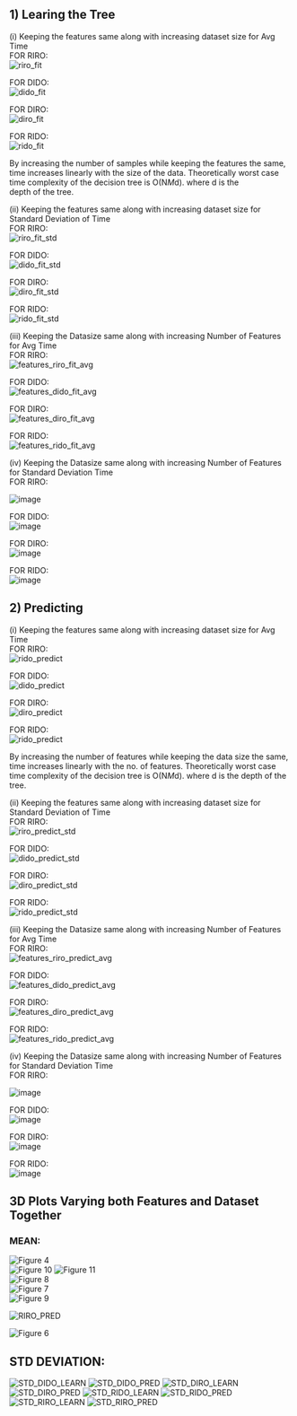 ## 1) Learing the Tree
(i) Keeping the features same along with increasing dataset size for Avg Time  
FOR RIRO:  
![riro_fit](https://github.com/ES335-2024/assignment-1-ml-doofenshmirtz-evil-inc/assets/114944809/886fe08c-3384-44d1-b33f-b4d5b7f3ca5f)  

FOR DIDO:  
![dido_fit](https://github.com/ES335-2024/assignment-1-ml-doofenshmirtz-evil-inc/assets/114944809/11843f92-6e90-4aaf-b683-b280188d8724)  

FOR DIRO:  
![diro_fit](https://github.com/ES335-2024/assignment-1-ml-doofenshmirtz-evil-inc/assets/114944809/8986922a-4e57-4336-a6bf-bd722613d4ae)  

FOR RIDO:  
![rido_fit](https://github.com/ES335-2024/assignment-1-ml-doofenshmirtz-evil-inc/assets/114944809/f3de5358-8120-4d91-ba6d-356ddf151f3c)  

By increasing the number of samples while keeping the features the same, time increases linearly with the size of the data. Theoretically worst case time complexity of the decision tree is O(N*M*d). where d is the depth of the tree.

(ii) Keeping the features same along with increasing dataset size for Standard Deviation of Time  
FOR RIRO:  
![riro_fit_std](https://github.com/ES335-2024/assignment-1-ml-doofenshmirtz-evil-inc/assets/114944809/feba0a45-a248-4c14-af0f-30e2b108980a)


FOR DIDO:  
![dido_fit_std](https://github.com/ES335-2024/assignment-1-ml-doofenshmirtz-evil-inc/assets/114944809/bfa1d03f-21fa-4ff5-8551-f2e68f20ac33)


FOR DIRO:  
![diro_fit_std](https://github.com/ES335-2024/assignment-1-ml-doofenshmirtz-evil-inc/assets/114944809/68405c1a-d329-4d17-b688-2095e82c926f)


FOR RIDO:  
![rido_fit_std](https://github.com/ES335-2024/assignment-1-ml-doofenshmirtz-evil-inc/assets/114944809/d3a3b72f-15e7-4c6b-bf10-2e77e44de8a2)

(iii) Keeping the Datasize same along with increasing Number of Features for Avg Time  
FOR RIRO:  
![features_riro_fit_avg](https://github.com/ES335-2024/assignment-1-ml-doofenshmirtz-evil-inc/assets/114944809/cf0302b1-b1d5-4be0-899d-8f3e20c53ff2)



FOR DIDO:  
![features_dido_fit_avg](https://github.com/ES335-2024/assignment-1-ml-doofenshmirtz-evil-inc/assets/114944809/34bb2400-8b7a-4aa6-b113-f79627f2d3e1)



FOR DIRO:  
![features_diro_fit_avg](https://github.com/ES335-2024/assignment-1-ml-doofenshmirtz-evil-inc/assets/114944809/2fcbc5f2-9b30-467c-8afa-44987fbc48e5)



FOR RIDO:  
![features_rido_fit_avg](https://github.com/ES335-2024/assignment-1-ml-doofenshmirtz-evil-inc/assets/114944809/d093ab9d-d6b9-44b5-b93f-886b73cffaa7)  

(iv) Keeping the Datasize same along with increasing Number of Features for Standard Deviation Time  
FOR RIRO:  

![image](https://github.com/ES335-2024/assignment-1-ml-doofenshmirtz-evil-inc/assets/114944809/66472af1-0627-4933-a4d8-4db856757c20)




FOR DIDO:  
![image](https://github.com/ES335-2024/assignment-1-ml-doofenshmirtz-evil-inc/assets/114944809/4b4e1833-914c-4deb-bfa3-ff9e4f8bd524)




FOR DIRO:  
![image](https://github.com/ES335-2024/assignment-1-ml-doofenshmirtz-evil-inc/assets/114944809/a845bf2f-6f04-4c0e-8622-566de0064e07)  


FOR RIDO:  
![image](https://github.com/ES335-2024/assignment-1-ml-doofenshmirtz-evil-inc/assets/114944809/47890a44-1359-4da5-83f6-96833253e79b)  

## 2) Predicting 

(i) Keeping the features same along with increasing dataset size for Avg Time  
FOR RIRO:  
![rido_predict](https://github.com/ES335-2024/assignment-1-ml-doofenshmirtz-evil-inc/assets/114944809/15fb4e1a-7086-4e40-9a73-1ad5b7d3ce6b)
  

FOR DIDO:  
![dido_predict](https://github.com/ES335-2024/assignment-1-ml-doofenshmirtz-evil-inc/assets/114944809/5fccf576-1c5a-485a-b03b-3d867ccbbadc)


FOR DIRO:  
![diro_predict](https://github.com/ES335-2024/assignment-1-ml-doofenshmirtz-evil-inc/assets/114944809/fad0874b-1a02-4ed3-918d-1de7a8369712)


FOR RIDO:  
![rido_predict](https://github.com/ES335-2024/assignment-1-ml-doofenshmirtz-evil-inc/assets/114944809/a1bbd4ac-ff7e-4ae0-80fd-3e344823fe21)  

By increasing the number of features while keeping the data size the same, time increases linearly with the no. of features. Theoretically worst case time complexity of the decision tree is O(N*M*d). where d is the depth of the tree.

(ii) Keeping the features same along with increasing dataset size for Standard Deviation of Time  
FOR RIRO:  
![riro_predict_std](https://github.com/ES335-2024/assignment-1-ml-doofenshmirtz-evil-inc/assets/114944809/f3fd1f10-3484-4de1-ad6b-7f6042923bec)



FOR DIDO:  
![dido_predict_std](https://github.com/ES335-2024/assignment-1-ml-doofenshmirtz-evil-inc/assets/114944809/8d15964c-fba1-4d7f-8daf-81fb6a27bad6)



FOR DIRO:  
![diro_predict_std](https://github.com/ES335-2024/assignment-1-ml-doofenshmirtz-evil-inc/assets/114944809/f1a0abb3-59a6-4563-a9a8-3ea71bc85492)



FOR RIDO:  
![rido_predict_std](https://github.com/ES335-2024/assignment-1-ml-doofenshmirtz-evil-inc/assets/114944809/e7a56cd8-9c0a-4ae2-afb5-c6afb51a015e)  

(iii) Keeping the Datasize same along with increasing Number of Features for Avg Time  
FOR RIRO:  
![features_riro_predict_avg](https://github.com/ES335-2024/assignment-1-ml-doofenshmirtz-evil-inc/assets/114944809/675a8734-b08f-47df-92e1-a7c15be20e98)




FOR DIDO:  
![features_dido_predict_avg](https://github.com/ES335-2024/assignment-1-ml-doofenshmirtz-evil-inc/assets/114944809/398365e3-3f9d-4559-9013-88056ea33372)




FOR DIRO:  
![features_diro_predict_avg](https://github.com/ES335-2024/assignment-1-ml-doofenshmirtz-evil-inc/assets/114944809/794d6204-a33f-4f75-9823-3f0555faddfc)




FOR RIDO:  
![features_rido_predict_avg](https://github.com/ES335-2024/assignment-1-ml-doofenshmirtz-evil-inc/assets/114944809/8964c6b4-58a2-4e79-8623-a4ae076bba84)

(iv) Keeping the Datasize same along with increasing Number of Features for Standard Deviation Time  
FOR RIRO:  

![image](https://github.com/ES335-2024/assignment-1-ml-doofenshmirtz-evil-inc/assets/114944809/a7a9b307-fcd4-4b18-b029-09b5294c1677)





FOR DIDO:  
![image](https://github.com/ES335-2024/assignment-1-ml-doofenshmirtz-evil-inc/assets/114944809/654b28fc-30a6-47a1-89c6-d35058b7f4fb)





FOR DIRO:  
![image](https://github.com/ES335-2024/assignment-1-ml-doofenshmirtz-evil-inc/assets/114944809/7909cfac-dc9d-429c-9cc4-a9366368d360)



FOR RIDO:  
![image](https://github.com/ES335-2024/assignment-1-ml-doofenshmirtz-evil-inc/assets/114944809/5712aac1-82c8-490f-8530-e6ad8b7d002d)

## 3D Plots Varying both Features and Dataset Together  

### MEAN:
![Figure 4](https://github.com/ES335-2024/assignment-1-ml-doofenshmirtz-evil-inc/assets/114944809/1a799719-f35a-4407-bc32-d79d532929c9)  
![Figure 10](https://github.com/ES335-2024/assignment-1-ml-doofenshmirtz-evil-inc/assets/114944809/964180d9-61a0-45b6-b220-3c9d58f85995)
![Figure 11](https://github.com/ES335-2024/assignment-1-ml-doofenshmirtz-evil-inc/assets/114944809/43c3aab3-78d3-42fd-9b2d-897fca5f9d83)  
![Figure 8](https://github.com/ES335-2024/assignment-1-ml-doofenshmirtz-evil-inc/assets/114944809/4c87d5d1-975b-4f66-92ad-e36c9f67f752)  
![Figure 7](https://github.com/ES335-2024/assignment-1-ml-doofenshmirtz-evil-inc/assets/114944809/616a228c-916f-476f-9914-1477a18333f2)  
![Figure 9](https://github.com/ES335-2024/assignment-1-ml-doofenshmirtz-evil-inc/assets/114944809/bd8f971d-8578-4f6f-ba67-7045c8b23f9d)  

![RIRO_PRED](https://github.com/ES335-2024/assignment-1-ml-doofenshmirtz-evil-inc/assets/116496604/4a248816-29a0-4341-8a2e-c2eecc19e115)
 
![Figure 6](https://github.com/ES335-2024/assignment-1-ml-doofenshmirtz-evil-inc/assets/114944809/4e6b2edf-26ea-4409-a554-bb0999c96d10)



## STD DEVIATION:
![STD_DIDO_LEARN](https://github.com/ES335-2024/assignment-1-ml-doofenshmirtz-evil-inc/assets/116496604/4c7b0560-d587-4e20-a023-5d6ae37bd7cb)
![STD_DIDO_PRED](https://github.com/ES335-2024/assignment-1-ml-doofenshmirtz-evil-inc/assets/116496604/e6ac76fd-ad1b-45c5-bef9-9f736c04076e)
![STD_DIRO_LEARN](https://github.com/ES335-2024/assignment-1-ml-doofenshmirtz-evil-inc/assets/116496604/1496e02f-68d7-4a62-ae78-89e0fc59a8c7)
![STD_DIRO_PRED](https://github.com/ES335-2024/assignment-1-ml-doofenshmirtz-evil-inc/assets/116496604/08f343fb-301c-42b7-a090-5f51d42e4bbd)
![STD_RIDO_LEARN](https://github.com/ES335-2024/assignment-1-ml-doofenshmirtz-evil-inc/assets/116496604/245a0eb8-9c60-4036-842c-e9c40eb92f25)
![STD_RIDO_PRED](https://github.com/ES335-2024/assignment-1-ml-doofenshmirtz-evil-inc/assets/116496604/14aec272-037f-412e-a9fb-9720f12089f6)
![STD_RIRO_LEARN](https://github.com/ES335-2024/assignment-1-ml-doofenshmirtz-evil-inc/assets/116496604/a6bd1e1a-e6cb-4eda-b956-4473d4331049)
![STD_RIRO_PRED](https://github.com/ES335-2024/assignment-1-ml-doofenshmirtz-evil-inc/assets/116496604/47fc594d-191d-416d-a0c0-ff5dd66f40ce)














